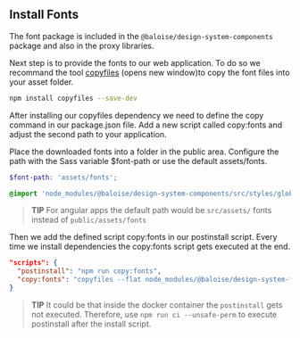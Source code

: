 ## Install Fonts

The font package is included in the `@baloise/design-system-components` package and also in the proxy libraries.

Next step is to provide the fonts to our web application. To do so we recommand the tool [copyfiles](https://www.npmjs.com/package/copyfiles) (opens new window)to copy the font files into your asset folder.

```bash
npm install copyfiles --save-dev
```

After installing our copyfiles dependency we need to define the copy command in our package.json file. Add a new script called copy:fonts and adjust the second path to your application.

Place the downloaded fonts into a folder in the public area. Configure the path with the Sass variable $font-path or use the default assets/fonts.

```scss
$font-path: 'assets/fonts';

@import 'node_modules/@baloise/design-system-components/src/styles/global.scss';
```

> **TIP**
> For angular apps the default path would be `src/assets/` fonts instead of `public/assets/fonts`

Then we add the defined script copy:fonts in our postinstall script. Every time we install dependencies the copy:fonts script gets executed at the end.

```json
"scripts": {
  "postinstall": "npm run copy:fonts",
  "copy:fonts": "copyfiles --flat node_modules/@baloise/design-system-fonts/lib/* public/assets/fonts"
}
```

> **TIP**
> It could be that inside the docker container the `postinstall` gets not executed. Therefore, use `npm run ci --unsafe-perm` to execute postinstall after the install script.
